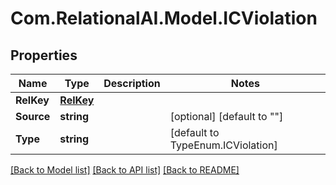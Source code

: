 
# Com.RelationalAI.Model.ICViolation

## Properties

Name | Type | Description | Notes
------------ | ------------- | ------------- | -------------
**RelKey** | [**RelKey**](RelKey.md) |  | 
**Source** | **string** |  | [optional] [default to ""]
**Type** | **string** |  | [default to TypeEnum.ICViolation]

[[Back to Model list]](../README.md#documentation-for-models)
[[Back to API list]](../README.md#documentation-for-api-endpoints)
[[Back to README]](../README.md)

